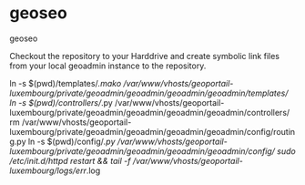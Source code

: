 geoseo
======

geoseo

Checkout the repository to your Harddrive and create symbolic link files from your local geoadmin instance to the repository.
  
  ln -s $(pwd)/templates/*.mako /var/www/vhosts/geoportail-luxembourg/private/geoadmin/geoadmin/geoadmin/geoadmin/templates/
  ln -s $(pwd)/controllers/*.py /var/www/vhosts/geoportail-luxembourg/private/geoadmin/geoadmin/geoadmin/geoadmin/controllers/
  rm /var/www/vhosts/geoportail-luxembourg/private/geoadmin/geoadmin/geoadmin/geoadmin/config/routing.py 
  ln -s $(pwd)/config/*.py /var/www/vhosts/geoportail-luxembourg/private/geoadmin/geoadmin/geoadmin/geoadmin/config/
  sudo /etc/init.d/httpd restart && tail -f /var/www/vhosts/geoportail-luxembourg/logs/err*.log

